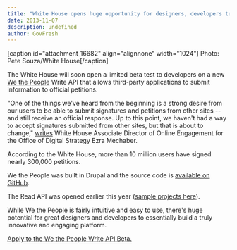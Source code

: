 ```yaml
---
title: "White House opens huge opportunity for designers, developers to increase We the People engagement"
date: 2013-11-07
description: undefined
author: GovFresh
---
```


[caption id="attachment_16682" align="alignnone" width="1024"] Photo: Pete Souza/White House[/caption]

The White House will soon open a limited beta test to developers on a new <a href="http://petitions.whitehouse.gov/">We the People</a> Write API that allows third-party applications to submit information to official petitions.

"One of the things we've heard from the beginning is a strong desire from our users to be able to submit signatures and petitions from other sites -- and still receive an official response.  Up to this point, we haven't had a way to accept signatures submitted from other sites, but that is about to change," <a href="http://www.whitehouse.gov/blog/2013/11/04/write-api-we-people">writes</a> White House Associate Director of Online Engagement for the Office of Digital Strategy Ezra Mechaber.

According to the White House, more than 10 million users have signed nearly 300,000 petitions.

We the People was built in Drupal and the source code is <a href="https://github.com/WhiteHouse/petitions">available on GitHub</a>.

The Read API was opened earlier this year (<a href="https://petitions.whitehouse.gov/how-why/api-gallery">sample projects here</a>).

While We the People is fairly intuitive and easy to use, there's huge potential for great designers and developers to essentially build a truly innovative and engaging platform.

<a href="http://www.whitehouse.gov/webform/apply-we-people-write-api-beta">Apply to the We the People Write API Beta.</a>
